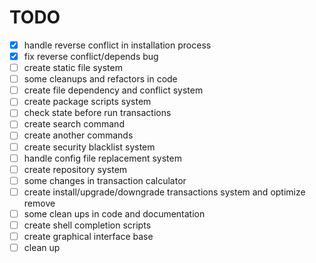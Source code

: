 
# TODO

- [x] handle reverse conflict in installation process
- [x] fix reverse conflict/depends bug
- [ ] create static file system
- [ ] some cleanups and refactors in code
- [ ] create file dependency and conflict system
- [ ] create package scripts system
- [ ] check state before run transactions
- [ ] create search command
- [ ] create another commands
- [ ] create security blacklist system
- [ ] handle config file replacement system
- [ ] create repository system
- [ ] some changes in transaction calculator
- [ ] create install/upgrade/downgrade transactions system and optimize remove
- [ ] some clean ups in code and documentation
- [ ] create shell completion scripts
- [ ] create graphical interface base
- [ ] clean up

